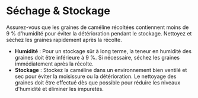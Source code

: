 # Séchage & Stockage

Assurez-vous que les graines de caméline récoltées contiennent moins de 9 % d'humidité pour éviter la détérioration pendant le stockage. Nettoyez et séchez les graines rapidement après la récolte.

- **Humidité** : Pour un stockage sûr à long terme, la teneur en humidité des graines doit être inférieure à 9 %. Si nécessaire, séchez les graines immédiatement après la récolte.
- **Stockage** : Stockez la caméline dans un environnement bien ventilé et sec pour éviter la moisissure ou la détérioration. Le nettoyage des graines doit être effectué dès que possible pour réduire les niveaux d'humidité et éliminer les impuretés.